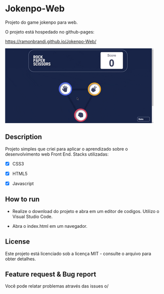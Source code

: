 # Jokenpo-Web

Projeto do game jokenpo para web.

O projeto está hospedado no github-pages:

https://ramonbrandi.github.io/Jokenpo-Web/

![Front-End](https://github.com/RamonBrandi/Jokenpo-Web/blob/master/giphy.gif)
 
## Description

Projeto simples que criei para aplicar o aprendizado sobre o desenvolvimento web Front End. Stacks utilizadas:

- [x] CSS3
- [x] HTML5
- [x] Javascript


## How to run

- Realize o download do projeto e abra em um editor de codigos. Utilizo o Visual Studio Code.

- Abra o index.html em um navegador.

## License

Este projeto está licenciado sob a licença MIT - consulte o arquivo para obter detalhes.


## Feature request & Bug report

Você pode relatar problemas através das issues o/
 
